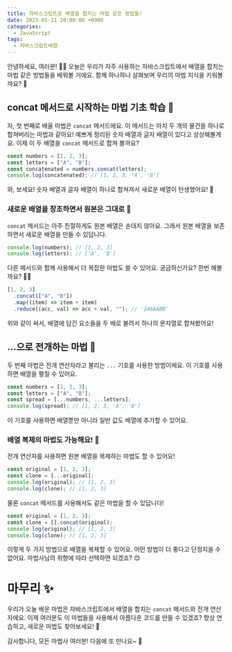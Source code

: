 ```yaml
---
title: 자바스크립트로 배열을 합치는 마법 같은 방법들!
date: 2023-05-11 20:00:00 +0900
categories:
  - JavaScript
tags:
  - 자바스크립트배열
---
```


안녕하세요, 여러분! 🧙‍♂️ 오늘은 우리가 자주 사용하는 자바스크립트에서 배열을 합치는 마법 같은 방법들을 배워볼 거에요. 함께 하나하나 살펴보며 우리의 마법 지식을 키워볼까요? 🌟

## concat 메서드로 시작하는 마법 기초 학습 📖

자, 첫 번째로 배울 마법은 `concat` 메서드에요. 이 메서드는 마치 두 개의 물건을 하나로 합쳐버리는 마법과 같아요! 예쁘게 정리된 숫자 배열과 글자 배열이 있다고 상상해볼게요. 이제 이 두 배열을 `concat` 메서드로 합쳐 볼까요?

```javascript
const numbers = [1, 2, 3];
const letters = ["A", "B"];
const concatenated = numbers.concat(letters);
console.log(concatenated); // [1, 2, 3, 'A', 'B']
```

와, 보세요! 숫자 배열과 글자 배열이 하나로 합쳐져서 새로운 배열이 탄생했어요! 🐣

### 새로운 배열을 창조하면서 원본은 그대로 🌟

`concat` 메서드는 아주 친절하게도 원본 배열은 손대지 않아요. 그래서 원본 배열을 보존하면서 새로운 배열을 만들 수 있답니다. 

```javascript
console.log(numbers); // [1, 2, 3]
console.log(letters); // ['A', 'B']
```

다른 메서드와 함께 사용해서 더 복잡한 마법도 쓸 수 있어요. 궁금하신가요? 한번 해볼까요? 🧙‍♀️

```javascript
[1, 2, 3]
  .concat(["A", "B"])
  .map((item) => item + item)
  .reduce((acc, val) => acc + val, ""); // '246AABB'
```

위와 같이 써서, 배열에 담긴 요소들을 두 배로 불려서 하나의 문자열로 합쳐봤어요! 

## ...으로 전개하는 마법 🎩

두 번째 마법은 전개 연산자라고 불리는 `...` 기호를 사용한 방법이에요. 이 기호를 사용하면 배열을 펼칠 수 있어요.

```javascript
const numbers = [1, 2, 3];
const letters = ["A", "B"];
const spread = [...numbers, ...letters];
console.log(spread); // [1, 2, 3, 'A', 'B']
```

이 기호를 사용하면 배열뿐만 아니라 일반 값도 배열에 추가할 수 있어요. 

### 배열 복제의 마법도 가능해요! 🔄

전개 연산자를 사용하면 원본 배열을 복제하는 마법도 할 수 있어요! 

```javascript
const original = [1, 2, 3];
const clone = [...original];
console.log(original); // [1, 2, 3]
console.log(clone); // [1, 2, 3]
```

물론 `concat` 메서드를 사용해서도 같은 마법을 할 수 있답니다! 

```javascript
const original = [1, 2, 3];
const clone = [].concat(original);
console.log(original); // [1, 2, 3]
console.log(clone); // [1, 2, 3]
```

이렇게 두 가지 방법으로 배열을 복제할 수 있어요. 어떤 방법이 더 좋다고 단정지을 수 없어요. 마법사님의 취향에 따라 선택하면 되겠죠? 😊

# 마무리 ✨

우리가 오늘 배운 마법은 자바스크립트에서 배열을 합치는 `concat` 메서드와 전개 연산자에요. 이제 여러분도 이 마법들을 사용해서 아름다운 코드를 만들 수 있겠죠? 항상 연습하고, 새로운 마법도 찾아보세요! 💫

감사합니다, 모든 마법사 여러분! 다음에 또 만나요~ 🌈
